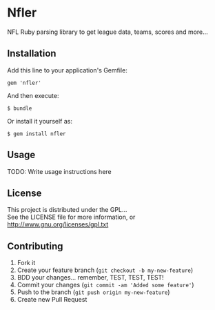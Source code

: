 # Nfler

NFL Ruby parsing library to get league data, teams, scores and more...

## Installation

Add this line to your application's Gemfile:

    gem 'nfler'

And then execute:

    $ bundle

Or install it yourself as:

    $ gem install nfler

## Usage

TODO: Write usage instructions here

## License

This project is distributed under the GPL...  
See the LICENSE file for more information, or http://www.gnu.org/licenses/gpl.txt

## Contributing

1. Fork it
2. Create your feature branch (`git checkout -b my-new-feature`)
3. BDD your changes... remember, TEST, TEST, TEST!
4. Commit your changes (`git commit -am 'Added some feature'`)
5. Push to the branch (`git push origin my-new-feature`)
6. Create new Pull Request
